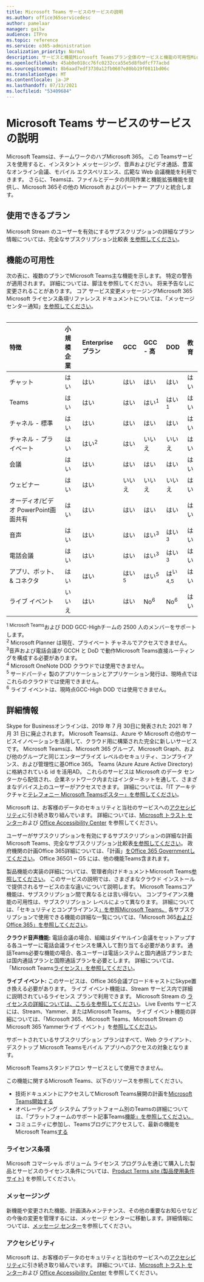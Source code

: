 ```yaml
---
title: Microsoft Teams サービスのサービスの説明
ms.author: office365servicedesc
author: pamelaar
manager: gailw
audience: ITPro
ms.topic: reference
ms.service: o365-administration
localization_priority: Normal
description: サービスと機能Microsoft Teamsプラン全体のサービスと機能の可用性Microsoft 365詳細Office 365します。
ms.openlocfilehash: 45ab0e018cc76fc0232cca55e5d8fbdfcf77acbd
ms.sourcegitcommit: 8b6aad7edf3730a12fb0607e80bb19f0811bd06c
ms.translationtype: MT
ms.contentlocale: ja-JP
ms.lasthandoff: 07/13/2021
ms.locfileid: "53409684"
---
```

# <a name="microsoft-teams-service-description"></a>Microsoft Teams サービスのサービスの説明

Microsoft Teamsは、チームワークのハブMicrosoft 365。 この Teamsサービスを使用すると、インスタント メッセージング、音声およびビデオ通話、豊富なオンライン会議、モバイル エクスペリエンス、広範な Web 会議機能を利用できます。 さらに、Teamsは、ファイルとデータの共同作業と機能拡張機能を提供し、Microsoft 365その他の Microsoft およびパートナー アプリと統合します。

## <a name="available-plans"></a>使用できるプラン

Microsoft Stream のユーザーを有効にするサブスクリプションの詳細なプラン情報については、完全なサブスクリプション比較表 [を参照してください](https://go.microsoft.com/fwlink/?linkid=2139145)。

## <a name="feature-availability"></a>機能の可用性

次の表に、複数のプランでMicrosoft Teams主な機能を示します。 特定の警告が適用されます。 詳細については、脚注を参照してください。 将来予告なしに変更されることがあります。 コア サービス変更メッセージングMicrosoft 365 Microsoft ライセンス条項リファレンス ドキュメントについては、「メッセージ センター通知」[を参照してください](https://www.microsoft.com/licensing/product-licensing/products)。<br><br>

| 特徴 | 小規模企業 | Enterpriseプラン | GCC | GCC - 高 | DOD | 教育 |
|:-----|:-----|:-----|:-----|:-----|:-----|:-----|
|チャット |はい |はい |はい |はい |はい |はい |
|Teams |はい|はい|はい|はい<sup>1</sup> |はい<sup>1</sup> |はい |
|チャネル - 標準 |はい |はい |はい |はい |はい |はい |
|チャネル - プライベート |はい |はい<sup>2</sup> |はい|いいえ |いいえ|はい |
|会議 |はい |はい |はい |はい |はい |はい |
|ウェビナー |はい |はい |いいえ |いいえ |いいえ |はい |
|オーディオ/ビデオ PowerPoint画面共有|はい |はい |はい |はい |はい |はい |
|音声 |はい |はい |はい |はい<sup>3</sup> |はい<sup>3</sup> |はい |
|電話会議 |はい |はい |はい |はい<sup>3</sup> |はい<sup>3</sup> |はい |
|アプリ、ボット、& コネクタ |はい |はい |はい<sup>5</sup> |はい<sup>5</sup> |は<sup>い 4,5</sup> |はい |
|ライブ イベント |いいえ |はい |はい |No<sup>6</sup> |No<sup>6</sup> |はい |

<sup>1 Microsoft Teams</sup>および DOD GCC-Highチームの 2500 人のメンバーをサポートします。<br/>
<sup>2</sup> Microsoft Planner は現在、プライベート チャネルでアクセスできません。<br/>
<sup>3</sup>音声および電話会議が GCCH と DoD で動作Microsoft Teams直接ルーティングを構成する必要があります。<br/>
<sup>4</sup> Microsoft OneNote DOD クラウドでは使用できません。<br/>
<sup>5</sup> サードパーティ 製のアプリケーションとアプリケーション発行は、現時点ではこれらのクラウドでは使用できません。<br/>
<sup>6</sup> ライブ イベントは、現時点GCC-High DOD では使用できません。<br/>

## <a name="learn-more"></a>詳細情報

Skype for Businessオンラインは、2019 年 7 月 30[](https://techcommunity.microsoft.com/t5/Microsoft-Teams-Blog/Skype-for-Business-Online-to-Be-Retired-in-2021/ba-p/777833)日に発表された 2021 年 7 月 31 日に廃止されます。 Microsoft Teamsは、Azure や Microsoft の他のサービスイノベーションを活用して、クラウド用に構築された完全に新しいサービスです。 Microsoft Teamsは、Microsoft 365 グループ、Microsoft Graph、および他のグループと同じエンタープライズ レベルのセキュリティ、コンプライアンス、および管理性に基Office 365。 Teams (Azure Azure Active Directory) に格納されている id を活用AD。 これらのサービスは Microsoft のデータ センターから配信され、企業ネットワーク内またはインターネットを通して、さまざまなデバイス上のユーザーがアクセスできます。 詳細については、「IT アーキテクチャと[テレフォニー Microsoft Teamsポスター」を参照してください](/microsoftteams/teams-architecture-solutions-posters)。

Microsoft は、お客様のデータのセキュリティと当社のサービスへの[アクセシビリティ](https://www.microsoft.com/trust-center/compliance/accessibility)に引き続き取り組んでいます。 詳細については、[Microsoft トラスト センター](https://www.microsoft.com/trust-center)および [Office Accessibility Center](https://support.office.com/article/Office-Accessibility-Center-Resources-for-people-with-disabilities-ecab0fcf-d143-4fe8-a2ff-6cd596bddc6d) を参照してください。

ユーザーがサブスクリプションを有効にするサブスクリプションの詳細な計画Microsoft Teams、完全なサブスクリプション比較表[を参照してください](https://go.microsoft.com/fwlink/?linkid=2139145)。 政府機関の計画Office 365詳細については、「計画」[をOffice 365 Governmentしてください](https://www.microsoft.com/microsoft-365/government/compare-office-365-government-plans)。 Office 365G1 ~ G5 には、他の機能Teams含まれます。

製品機能の実装の詳細については、管理者向けドキュメントMicrosoft Teams[参照してください](/MicrosoftTeams)。 このサービスの説明では、さまざまなクラウド インストールで提供されるサービスの主な違いについて説明します。 Microsoft Teamsコア機能は、サブスクリプション間で異なるとは言い得ない。 コンプライアンス機能の可用性は、サブスクリプション レベルによって異なります。 詳細については、「セキュリティとコンプライアンス[」を参照Microsoft Teams。](/microsoftteams/security-compliance-overview) 各サブスクリプションで使用できる機能の詳細な一覧については、「Microsoft 365[およびOffice 365」を参照してください](/office365/servicedescriptions/office-365-platform-service-description/office-365-platform-service-description)。

**クラウド音声機能:** 電話会議の場合、組織はダイヤルイン会議をセットアップする各ユーザーに電話会議ライセンスを購入して割り当てる必要があります。 通話Teams必要な機能の場合、各ユーザーは電話システムと国内通話プランまたは国内通話プランと国際通話プランを必要とします。 詳細については、「Microsoft Teams[ライセンス」を参照してください](/microsoftteams/teams-add-on-licensing/microsoft-teams-add-on-licensing)。

**ライブ イベント:** このサービスは、Office 365会議ブロードキャストにSkype置き換える必要があります。 ライブ イベント機能は、Stream サービス内で詳細に説明されているライセンス プランで利用できます。 Microsoft Stream の [ライセンスの詳細については、こちらを参照してください](/stream/license-overview)。 Live Events サービスには、Stream、Yammer、またはMicrosoft Teams。 ライブ イベント機能の詳細については、「Microsoft 365、Microsoft Teams、Microsoft Stream のMicrosoft 365 Yammerライブ イベント」を[参照してください](/stream/live-event-m365)。

サポートされているサブスクリプション プランはすべて、Web クライアント、デスクトップ Microsoft Teamsモバイル アプリへのアクセスの対象となります。

Microsoft Teamsスタンドアロン サービスとして使用できません。

この機能に関するMicrosoft Teams、以下のリソースを参照してください。

- 技術ドキュメントにアクセスしてMicrosoft Teams展開の計画を[Microsoft Teams開始する](https://aka.ms/SuccessWithTeams)
- オペレーティング システム プラットフォーム別のTeamsの詳細については、「プラットフォームのサポート記事Teams[機能」を参照してください。](https://aka.ms/teamsfeaturesbyplatform)
- コミュニティに参加し、Teamsブログにアクセスして、最新の機能をMicrosoft Teams[する](https://aka.ms/TeamsBlog)

### <a name="licensing-terms"></a>ライセンス条項

Microsoft コマーシャル ボリューム ライセンス プログラムを通じて購入した製品とサービスのライセンス条件については、[Product Terms site (製品使用条件サイト)](https://www.microsoft.com/licensing/terms/) を参照してください。

### <a name="messaging"></a>メッセージング

新機能や変更された機能、計画済みメンテナンス、その他の重要なお知らせなどの今後の変更を管理するには、メッセージ センターに移動します。詳細情報については、[メッセージ センター](/microsoft-365/admin/manage/message-center)を参照してください。

### <a name="accessibility"></a>アクセシビリティ

Microsoft は、お客様のデータのセキュリティと当社のサービスへの[アクセシビリティ](https://www.microsoft.com/trust-center/compliance/accessibility)に引き続き取り組んでいます。 詳細については、[Microsoft トラスト センター](https://www.microsoft.com/trust-center)および [Office Accessibility Center](https://support.office.com/article/ecab0fcf-d143-4fe8-a2ff-6cd596bddc6d) を参照してください。
